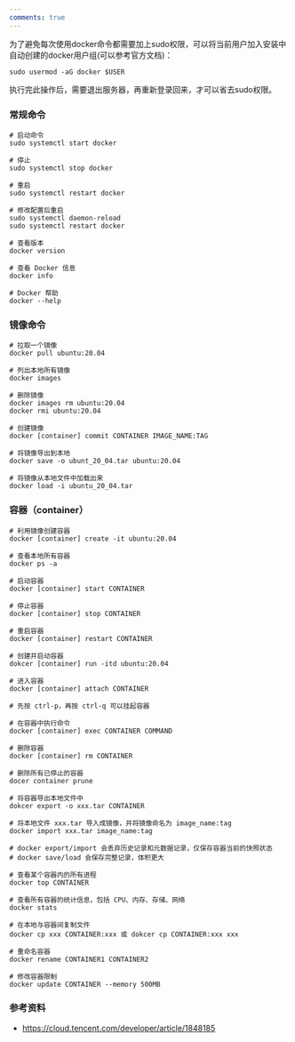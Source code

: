 ```yaml
---
comments: true
---
```


为了避免每次使用docker命令都需要加上sudo权限，可以将当前用户加入安装中自动创建的docker用户组(可以参考官方文档)：

`sudo usermod -aG docker $USER`

执行完此操作后，需要退出服务器，再重新登录回来，才可以省去sudo权限。

### 常规命令
```shell
# 启动命令
sudo systemctl start docker

# 停止
sudo systemctl stop docker

# 重启
sudo systemctl restart docker

# 修改配置后重启
sudo systemctl daemon-reload
sudo systemctl restart docker

# 查看版本
docker version

# 查看 Docker 信息
docker info

# Docker 帮助
docker --help
```

### 镜像命令

```shell
# 拉取一个镜像
docker pull ubuntu:20.04

# 列出本地所有镜像
docker images

# 删除镜像
docker images rm ubuntu:20.04
docker rmi ubuntu:20.04

# 创建镜像
docker [container] commit CONTAINER IMAGE_NAME:TAG

# 将镜像导出到本地
docker save -o ubunt_20_04.tar ubuntu:20.04

# 将镜像从本地文件中加载出来
docker load -i ubuntu_20_04.tar
```

### 容器（container）
```
# 利用镜像创建容器
docker [container] create -it ubuntu:20.04

# 查看本地所有容器
docker ps -a

# 启动容器
docker [container] start CONTAINER

# 停止容器
docker [container] stop CONTAINER

# 重启容器
docker [container] restart CONTAINER

# 创建并启动容器
dokcer [container] run -itd ubuntu:20.04

# 进入容器
docker [container] attach CONTAINER

# 先按 ctrl-p，再按 ctrl-q 可以挂起容器

# 在容器中执行命令
docker [container] exec CONTAINER COMMAND

# 删除容器
docker [container] rm CONTAINER

# 删除所有已停止的容器
docer container prune

# 将容器导出本地文件中
dokcer export -o xxx.tar CONTAINER

# 将本地文件 xxx.tar 导入成镜像，并将镜像命名为 image_name:tag
docker import xxx.tar image_name:tag

# docker export/import 会丢弃历史记录和元数据记录，仅保存容器当前的快照状态
# docker save/load 会保存完整记录，体积更大

# 查看某个容器内的所有进程
docker top CONTAINER

# 查看所有容器的统计信息，包括 CPU、内存、存储、网络
docker stats

# 在本地与容器间复制文件
docker cp xxx CONTAINER:xxx 或 dokcer cp CONTAINER:xxx xxx

# 重命名容器
docker rename CONTAINER1 CONTAINER2

# 修改容器限制
docker update CONTAINER --memory 500MB
```

### 参考资料

- https://cloud.tencent.com/developer/article/1848185